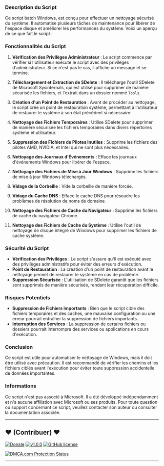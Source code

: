 ### Description du Script

Ce script batch Windows, est conçu pour effectuer un nettoyage sécurisé du système. Il automatise plusieurs tâches de maintenance pour libérer de l'espace disque et améliorer les performances du système. Voici un aperçu de ce que fait le script :

### Fonctionnalités du Script

1. **Vérification des Privilèges Administrateur** : Le script commence par vérifier si l'utilisateur exécute le script avec des privilèges d'administrateur. Si ce n'est pas le cas, il affiche un message et se termine.

2. **Téléchargement et Extraction de SDelete** : Il télécharge l'outil SDelete de Microsoft Sysinternals, qui est utilisé pour supprimer de manière sécurisée les fichiers, et l'extrait dans un dossier nommé `Tools`.

3. **Création d'un Point de Restauration** : Avant de procéder au nettoyage, le script crée un point de restauration système, permettant à l'utilisateur de restaurer le système à son état précédent si nécessaire.

4. **Nettoyage des Fichiers Temporaires** : Utilise SDelete pour supprimer de manière sécurisée les fichiers temporaires dans divers répertoires système et utilisateur.

5. **Suppression des Fichiers de Pilotes Inutiles** : Supprime les fichiers des pilotes AMD, NVIDIA, et Intel qui ne sont plus nécessaires.

6. **Nettoyage des Journaux d'Événements** : Efface les journaux d'événements Windows pour libérer de l'espace.

7. **Nettoyage des Fichiers de Mise à Jour Windows** : Supprime les fichiers de mise à jour Windows téléchargés.

8. **Vidage de la Corbeille** : Vide la corbeille de manière forcée.

9. **Vidage du Cache DNS** : Efface le cache DNS pour résoudre les problèmes de résolution de noms de domaine.

10. **Nettoyage des Fichiers de Cache du Navigateur** : Supprime les fichiers de cache du navigateur Chrome.

11. **Nettoyage des Fichiers de Cache du Système** : Utilise l'outil de nettoyage de disque intégré de Windows pour supprimer les fichiers de cache système.

### Sécurité du Script

- **Vérification des Privilèges** : Le script s'assure qu'il est exécuté avec des privilèges administratifs pour éviter des erreurs d'exécution.
- **Point de Restauration** : La création d'un point de restauration avant le nettoyage permet de restaurer le système en cas de problème.
- **Suppression Sécurisée** : L'utilisation de SDelete garantit que les fichiers sont supprimés de manière sécurisée, rendant leur récupération difficile.

### Risques Potentiels

- **Suppression de Fichiers Importants** : Bien que le script cible des fichiers temporaires et des caches, une mauvaise configuration ou une erreur pourrait entraîner la suppression de fichiers importants.
- **Interruption des Services** : La suppression de certains fichiers ou dossiers pourrait interrompre des services ou applications en cours d'exécution.

### Conclusion

Ce script est utile pour automatiser le nettoyage de Windows, mais il doit être utilisé avec précaution. Il est recommandé de vérifier les chemins et les fichiers ciblés avant l'exécution pour éviter toute suppression accidentelle de données importantes.

### Informations

Ce script n'est pas associé à Microsoft. Il a été développé indépendamment et n'a aucune affiliation avec Microsoft ou ses produits. Pour toute question ou support concernant ce script, veuillez contacter son auteur ou consulter la documentation associée.

--------------------------------------------------------------------------------------------------------------------------------------

## <strong>❤️</strong> (Contribuer) <strong>❤️</strong>

[![Donate](https://img.shields.io/badge/paypal-donate-yellow.svg?style=flat)](https://www.paypal.me/nuggan85) [![v1.0.0](http://img.shields.io/badge/zip-v1.0.0-blue.svg)](https://github.com/NuggaN85/WindowsCleaner/archive/master.zip) [![GitHub license](https://img.shields.io/github/license/NuggaN85/Protection-Anti-Plagiat)](https://github.com/NuggaN85/WindowsCleaner)

<a target="_blank" href="https://www.dmca.com/Protection/Status.aspx?ID=e1725bf3-1ec4-44bb-b65e-0a20fd4919fa&refurl=https://github.com/NuggaN85/WindowsCleaner" title="DMCA.com Protection Status" class="dmca-badge"> <img src ="https://images.dmca.com/Badges/dmca_protected_sml_120d.png?ID=e1725bf3-1ec4-44bb-b65e-0a20fd4919fa"  alt="DMCA.com Protection Status" /></a>

--------------------------------------------------------------------------------------------------------------------------------------
